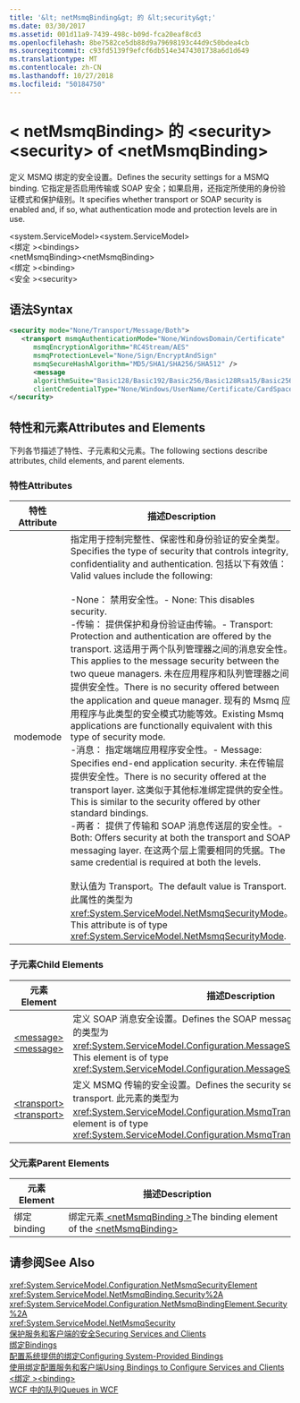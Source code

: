 ```yaml
---
title: '&lt; netMsmqBinding&gt; 的 &lt;security&gt;'
ms.date: 03/30/2017
ms.assetid: 001d11a9-7439-498c-b09d-fca20eaf8cd3
ms.openlocfilehash: 8be7582ce5db88d9a79698193c44d9c50bdea4cb
ms.sourcegitcommit: c93fd5139f9efcf6db514e3474301738a6d1d649
ms.translationtype: MT
ms.contentlocale: zh-CN
ms.lasthandoff: 10/27/2018
ms.locfileid: "50184750"
---
```

# <a name="ltsecuritygt-of-ltnetmsmqbindinggt"></a><span data-ttu-id="10708-102">&lt; netMsmqBinding&gt; 的 &lt;security&gt;</span><span class="sxs-lookup"><span data-stu-id="10708-102">&lt;security&gt; of &lt;netMsmqBinding&gt;</span></span>
<span data-ttu-id="10708-103">定义 MSMQ 绑定的安全设置。</span><span class="sxs-lookup"><span data-stu-id="10708-103">Defines the security settings for a MSMQ binding.</span></span> <span data-ttu-id="10708-104">它指定是否启用传输或 SOAP 安全；如果启用，还指定所使用的身份验证模式和保护级别。</span><span class="sxs-lookup"><span data-stu-id="10708-104">It specifies whether transport or SOAP security is enabled and, if so, what authentication mode and protection levels are in use.</span></span>  
  
 <span data-ttu-id="10708-105">\<system.ServiceModel></span><span class="sxs-lookup"><span data-stu-id="10708-105">\<system.ServiceModel></span></span>  
<span data-ttu-id="10708-106">\<绑定 ></span><span class="sxs-lookup"><span data-stu-id="10708-106">\<bindings></span></span>  
<span data-ttu-id="10708-107">\<netMsmqBinding></span><span class="sxs-lookup"><span data-stu-id="10708-107">\<netMsmqBinding></span></span>  
<span data-ttu-id="10708-108">\<绑定 ></span><span class="sxs-lookup"><span data-stu-id="10708-108">\<binding></span></span>  
<span data-ttu-id="10708-109">\<安全 ></span><span class="sxs-lookup"><span data-stu-id="10708-109">\<security></span></span>  
  
## <a name="syntax"></a><span data-ttu-id="10708-110">语法</span><span class="sxs-lookup"><span data-stu-id="10708-110">Syntax</span></span>  
  
```xml  
<security mode="None/Transport/Message/Both">  
   <transport msmqAuthenticationMode="None/WindowsDomain/Certificate"  
      msmqEncryptionAlgorithm="RC4Stream/AES"  
      msmqProtectionLevel="None/Sign/EncryptAndSign"  
      msmqSecureHashAlgorithm="MD5/SHA1/SHA256/SHA512" />  
      <message  
      algorithmSuite="Basic128/Basic192/Basic256/Basic128Rsa15/Basic256Rsa15/TripleDes/TripleDesRsa15/Basic128Sha256/Basic192Sha256/TripleDesSha256/Basic128Sha256Rsa15/Basic192Sha256Rsa15/Basic256Sha256Rsa15/TripleDesSha256Rsa15"  
      clientCredentialType="None/Windows/UserName/Certificate/CardSpace"/>  
</security>  
```  
  
## <a name="attributes-and-elements"></a><span data-ttu-id="10708-111">特性和元素</span><span class="sxs-lookup"><span data-stu-id="10708-111">Attributes and Elements</span></span>  
 <span data-ttu-id="10708-112">下列各节描述了特性、子元素和父元素。</span><span class="sxs-lookup"><span data-stu-id="10708-112">The following sections describe attributes, child elements, and parent elements.</span></span>  
  
### <a name="attributes"></a><span data-ttu-id="10708-113">特性</span><span class="sxs-lookup"><span data-stu-id="10708-113">Attributes</span></span>  
  
|<span data-ttu-id="10708-114">特性</span><span class="sxs-lookup"><span data-stu-id="10708-114">Attribute</span></span>|<span data-ttu-id="10708-115">描述</span><span class="sxs-lookup"><span data-stu-id="10708-115">Description</span></span>|  
|---------------|-----------------|  
|<span data-ttu-id="10708-116">mode</span><span class="sxs-lookup"><span data-stu-id="10708-116">mode</span></span>|<span data-ttu-id="10708-117">指定用于控制完整性、保密性和身份验证的安全类型。</span><span class="sxs-lookup"><span data-stu-id="10708-117">Specifies the type of security that controls integrity, confidentiality and authentication.</span></span> <span data-ttu-id="10708-118">包括以下有效值：</span><span class="sxs-lookup"><span data-stu-id="10708-118">Valid values include the following:</span></span><br /><br /> <span data-ttu-id="10708-119">-None： 禁用安全性。</span><span class="sxs-lookup"><span data-stu-id="10708-119">-   None: This disables security.</span></span><br /><span data-ttu-id="10708-120">-传输： 提供保护和身份验证由传输。</span><span class="sxs-lookup"><span data-stu-id="10708-120">-   Transport: Protection and authentication are offered by the transport.</span></span> <span data-ttu-id="10708-121">这适用于两个队列管理器之间的消息安全性。</span><span class="sxs-lookup"><span data-stu-id="10708-121">This applies to the message security between the two queue managers.</span></span> <span data-ttu-id="10708-122">未在应用程序和队列管理器之间提供安全性。</span><span class="sxs-lookup"><span data-stu-id="10708-122">There is no security offered between the application and queue manager.</span></span> <span data-ttu-id="10708-123">现有的 Msmq 应用程序与此类型的安全模式功能等效。</span><span class="sxs-lookup"><span data-stu-id="10708-123">Existing Msmq applications are functionally equivalent with this type of security mode.</span></span><br /><span data-ttu-id="10708-124">-消息： 指定端端应用程序安全性。</span><span class="sxs-lookup"><span data-stu-id="10708-124">-   Message: Specifies end-end application security.</span></span> <span data-ttu-id="10708-125">未在传输层提供安全性。</span><span class="sxs-lookup"><span data-stu-id="10708-125">There is no security offered at the transport layer.</span></span> <span data-ttu-id="10708-126">这类似于其他标准绑定提供的安全性。</span><span class="sxs-lookup"><span data-stu-id="10708-126">This is similar to the security offered by other standard bindings.</span></span><br /><span data-ttu-id="10708-127">-两者： 提供了传输和 SOAP 消息传送层的安全性。</span><span class="sxs-lookup"><span data-stu-id="10708-127">-   Both: Offers security at both the transport and SOAP messaging layer.</span></span> <span data-ttu-id="10708-128">在这两个层上需要相同的凭据。</span><span class="sxs-lookup"><span data-stu-id="10708-128">The same credential is required at both the levels.</span></span><br /><br /> <span data-ttu-id="10708-129">默认值为 Transport。</span><span class="sxs-lookup"><span data-stu-id="10708-129">The default value is Transport.</span></span> <span data-ttu-id="10708-130">此属性的类型为 <xref:System.ServiceModel.NetMsmqSecurityMode>。</span><span class="sxs-lookup"><span data-stu-id="10708-130">This attribute is of type <xref:System.ServiceModel.NetMsmqSecurityMode>.</span></span>|  
  
### <a name="child-elements"></a><span data-ttu-id="10708-131">子元素</span><span class="sxs-lookup"><span data-stu-id="10708-131">Child Elements</span></span>  
  
|<span data-ttu-id="10708-132">元素</span><span class="sxs-lookup"><span data-stu-id="10708-132">Element</span></span>|<span data-ttu-id="10708-133">描述</span><span class="sxs-lookup"><span data-stu-id="10708-133">Description</span></span>|  
|-------------|-----------------|  
|[<span data-ttu-id="10708-134">\<message></span><span class="sxs-lookup"><span data-stu-id="10708-134">\<message></span></span>](../../../../../docs/framework/configure-apps/file-schema/wcf/message-of-netmsmqbinding.md)|<span data-ttu-id="10708-135">定义 SOAP 消息安全设置。</span><span class="sxs-lookup"><span data-stu-id="10708-135">Defines the SOAP message security settings.</span></span> <span data-ttu-id="10708-136">此元素的类型为 <xref:System.ServiceModel.Configuration.MessageSecurityOverMsmqElement>。</span><span class="sxs-lookup"><span data-stu-id="10708-136">This element is of type <xref:System.ServiceModel.Configuration.MessageSecurityOverMsmqElement>.</span></span>|  
|[<span data-ttu-id="10708-137">\<transport></span><span class="sxs-lookup"><span data-stu-id="10708-137">\<transport></span></span>](../../../../../docs/framework/configure-apps/file-schema/wcf/transport-of-netmsmqbinding.md)|<span data-ttu-id="10708-138">定义 MSMQ 传输的安全设置。</span><span class="sxs-lookup"><span data-stu-id="10708-138">Defines the security settings for the MSMQ transport.</span></span> <span data-ttu-id="10708-139">此元素的类型为 <xref:System.ServiceModel.Configuration.MsmqTransportSecurityElement>。</span><span class="sxs-lookup"><span data-stu-id="10708-139">This element is of type <xref:System.ServiceModel.Configuration.MsmqTransportSecurityElement>.</span></span>|  
  
### <a name="parent-elements"></a><span data-ttu-id="10708-140">父元素</span><span class="sxs-lookup"><span data-stu-id="10708-140">Parent Elements</span></span>  
  
|<span data-ttu-id="10708-141">元素</span><span class="sxs-lookup"><span data-stu-id="10708-141">Element</span></span>|<span data-ttu-id="10708-142">描述</span><span class="sxs-lookup"><span data-stu-id="10708-142">Description</span></span>|  
|-------------|-----------------|  
|<span data-ttu-id="10708-143">绑定</span><span class="sxs-lookup"><span data-stu-id="10708-143">binding</span></span>|<span data-ttu-id="10708-144">绑定元素[ \<netMsmqBinding >](../../../../../docs/framework/configure-apps/file-schema/wcf/netmsmqbinding.md)</span><span class="sxs-lookup"><span data-stu-id="10708-144">The binding element of the [\<netMsmqBinding>](../../../../../docs/framework/configure-apps/file-schema/wcf/netmsmqbinding.md)</span></span>|  
  
## <a name="see-also"></a><span data-ttu-id="10708-145">请参阅</span><span class="sxs-lookup"><span data-stu-id="10708-145">See Also</span></span>  
 <xref:System.ServiceModel.Configuration.NetMsmqSecurityElement>  
 <xref:System.ServiceModel.NetMsmqBinding.Security%2A>  
 <xref:System.ServiceModel.Configuration.NetMsmqBindingElement.Security%2A>  
 <xref:System.ServiceModel.NetMsmqSecurity>  
 [<span data-ttu-id="10708-146">保护服务和客户端的安全</span><span class="sxs-lookup"><span data-stu-id="10708-146">Securing Services and Clients</span></span>](../../../../../docs/framework/wcf/feature-details/securing-services-and-clients.md)  
 [<span data-ttu-id="10708-147">绑定</span><span class="sxs-lookup"><span data-stu-id="10708-147">Bindings</span></span>](../../../../../docs/framework/wcf/bindings.md)  
 [<span data-ttu-id="10708-148">配置系统提供的绑定</span><span class="sxs-lookup"><span data-stu-id="10708-148">Configuring System-Provided Bindings</span></span>](../../../../../docs/framework/wcf/feature-details/configuring-system-provided-bindings.md)  
 [<span data-ttu-id="10708-149">使用绑定配置服务和客户端</span><span class="sxs-lookup"><span data-stu-id="10708-149">Using Bindings to Configure Services and Clients</span></span>](../../../../../docs/framework/wcf/using-bindings-to-configure-services-and-clients.md)  
 [<span data-ttu-id="10708-150">\<绑定 ></span><span class="sxs-lookup"><span data-stu-id="10708-150">\<binding></span></span>](../../../../../docs/framework/misc/binding.md)  
 [<span data-ttu-id="10708-151">WCF 中的队列</span><span class="sxs-lookup"><span data-stu-id="10708-151">Queues in WCF</span></span>](../../../../../docs/framework/wcf/feature-details/queues-in-wcf.md)
